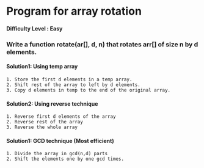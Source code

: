 # Program for array rotation
#### Difficulty Level : Easy

 
### Write a function rotate(ar[], d, n) that rotates arr[] of size n by d elements. 

#### Solution1: Using temp array
```
1. Store the first d elements in a temp array.
2. Shift rest of the array to left by d elements.
3. Copy d elements in temp to the end of the original array.
```

#### Solution2: Using reverse technique
```
1. Reverse first d elements of the array
2. Reverse rest of the array
3. Reverse the whole array
```

#### Solution1: GCD technique (Most efficient)
```
1. Divide the array in gcd(n,d) parts
2. Shift the elements one by one gcd times.
```
